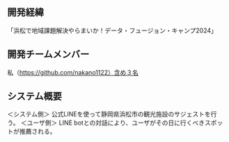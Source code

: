 ## 開発経緯
「浜松で地域課題解決やらまいか！データ・フュージョン・キャンプ2024」
## 開発チームメンバー
私（https://github.com/nakano1122）含め３名
## システム概要
＜システム側＞
公式LINEを使って静岡県浜松市の観光施設のサジェストを行う。
＜ユーザ側＞
LINE botとの対話により、ユーザがその日に行くべきスポットが推薦される。

